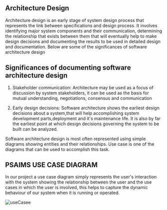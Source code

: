 
## Architecture Design
Architecture design is an early stage of system design process that represents the link between specifications and design process. It involves identifying major system components and their communication, determining the relationship that exists between them that will eventually help to make design decisions and documenting the results to be used in detailed design and documentation. Below are some of the significances of software architecture design

## Significances of documenting software architecture design
1. Stakeholder communication:
Architecture may be used as a focus of discussion by system stakeholders, it can be used as the basis for mutual understanding, negotiations, consensus and communication

2. Early design decisions:
Software architecture shows the earliest design decisions about a system,that will help accomplishing system development parts,deployment and it's maintenance life. It is also by far the earliest point at which design decisions governing the system to be built can be analyzed.

Software architecture design is most often represented using simple diagrams showing entities and their relationships. Use case is one of the diagrams that can be used to accomplish this task.

## PSAIMS USE  CASE DIAGRAM
In our project a use case diagram simply represents the user's interaction with the system showing the relationship between the user and the use cases in which the user is involved, this helps to capture the dynamic behaviour of our system when it is running or operated.

![useCasee](https://user-images.githubusercontent.com/57756117/104093270-8ed99f00-529a-11eb-805a-6a7106311ad2.png)
